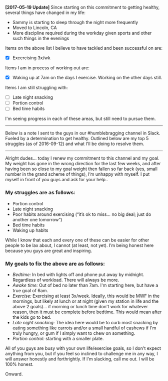 
**[2017-05-19 Update]**
Since starting on this commitment to getting healthy, several things have changed in my life:
 - Sammy is starting to sleep through the night more frequently
 - Moved to Lincoln, CA
 - More discipline required during the workday given sports and other such things in the evenings

Items on the above list I believe to have tackled and been successful on are:
 - [x] Excercising 3x/wk

Items I am in process of working out are:
 - [x] Waking up at 7am on the days I exercise. Working on the other days still.

Items I am still struggling with:
 - [ ] Late night snacking
 - [ ] Portion control
 - [ ] Bed time habits

I'm seeing progress in each of these areas, but still need to pursue them.

---

Below is a note I sent to the guys in our #humblebragging channel in Slack. Fueled by a determination to get healthy. Outlined below are my top 5 struggles (as of 2016-09-12) and what I'll be doing to resolve them.

---

Alright dudes... today I renew my commitment to this channel and my goal. My weight has gone in the wrong direction for the last few weeks, and after having been so close to my goal weight then fallen so far back (yes, small number in the grand scheme of things), I’m unhappy with myself. I put myself in front of you guys and ask for your help..

### My struggles are as follows:

 - Portion control
 - Late night snacking
 - Poor habits around exercising (“it’s ok to miss… no big deal; just do another one tomorrow”)
 - Bed time habits
 - Waking up habits

While I know that each and every one of these can be easier for other people to be lax about, I cannot (at least, not yet). I’m being honest here because you guys are great and inspiring.

### My goals to fix the above are as follows:

 - *Bedtime:* In bed with lights off and phone put away by midnight. Regardless of workload. There will always be more.
 - *Awake time:* Out of bed no later than 7am. I'm starting here, but have a true goal of 6am.
 - *Exercise:* Exercising at least 3x/week. Ideally, this would be MWF in the mornings, but likely at lunch or at night (given my station in life and the above 2 goals)... if morning or lunch time don't work for whatever reason, then it must be complete before bedtime. This would mean after the kids go to bed.
 - *Late night snacking:* The idea here would be to curb most snacking by eating something like carrots and/or a small handful of cashews if I'm truly hungry, or gum if I simply want to chew on something.
 - *Portion control:* starting with a smaller plate.

All of you guys are busy with your own life/exercise goals, so I don't expect anything from you, but if you feel so inclined to challenge me in any way, I will answer honestly and forthrightly. If I'm slacking, call me out. I will be 100% honest.

Onward.
